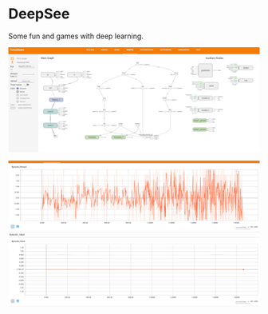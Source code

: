 # DeepSee
Some fun and games with deep learning.

![alt text](https://github.com/Palkos83/DeepSee/blob/master/architecture.PNG)


![alt text](https://github.com/Palkos83/DeepSee/blob/master/training.PNG)
